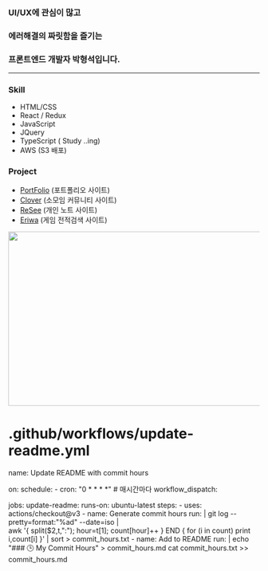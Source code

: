 ### UI/UX에 관심이 많고
### 에러해결의 짜릿함을 즐기는
### 프론트엔드 개발자 박형석입니다.

---

  ### Skill
  - HTML/CSS
  - React / Redux
  - JavaScript
  - JQuery
  - TypeScript ( Study ..ing)
  - AWS (S3 배포)
  
  
      
  ### Project
   -  [PortFolio](http://reactportpolio.s3-website.ap-northeast-2.amazonaws.com) (포트폴리오 사이트)
   -  [Clover](https://github.com/djgnfj-svg/Clover) (소모임 커뮤니티 사이트)
   -  [ReSee](https://github.com/djgnfj-svg/Resee_project) (개인 노트 사이트)
   -  [Eriwa](https://github.com/djgnfj-svg/Eriwa) (게임 전적검색 사이트)

<a href="https://www.gitanimals.org/en_US?utm_medium=image&utm_source=b-hyoung&utm_content=farm">
<img
  src="https://render.gitanimals.org/farms/b-hyoung"
  width="1000"
  height="350"
/>
</a>


# .github/workflows/update-readme.yml
name: Update README with commit hours

on:
  schedule:
    - cron: "0 * * * *" # 매시간마다
  workflow_dispatch:

jobs:
  update-readme:
    runs-on: ubuntu-latest
    steps:
      - uses: actions/checkout@v3
      - name: Generate commit hours
        run: |
          git log --pretty=format:"%ad" --date=iso | \
          awk '{ split($2,t,":"); hour=t[1]; count[hour]++ } END { for (i in count) print i,count[i] }' | sort > commit_hours.txt
      - name: Add to README
        run: |
          echo "### 🕒 My Commit Hours" > commit_hours.md
          cat commit_hours.txt >> commit_hours.md
